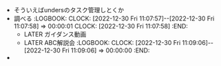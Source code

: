 - そういえばundersのタスク管理しとくか
- 調べる
  :LOGBOOK:
  CLOCK: [2022-12-30 Fri 11:07:57]--[2022-12-30 Fri 11:07:58] =>  00:00:01
  CLOCK: [2022-12-30 Fri 11:07:58]
  :END:
	- LATER ガイダンス動画
	- LATER ABC解説会
	  :LOGBOOK:
	  CLOCK: [2022-12-30 Fri 11:09:06]--[2022-12-30 Fri 11:09:06] =>  00:00:00
	  :END:
-